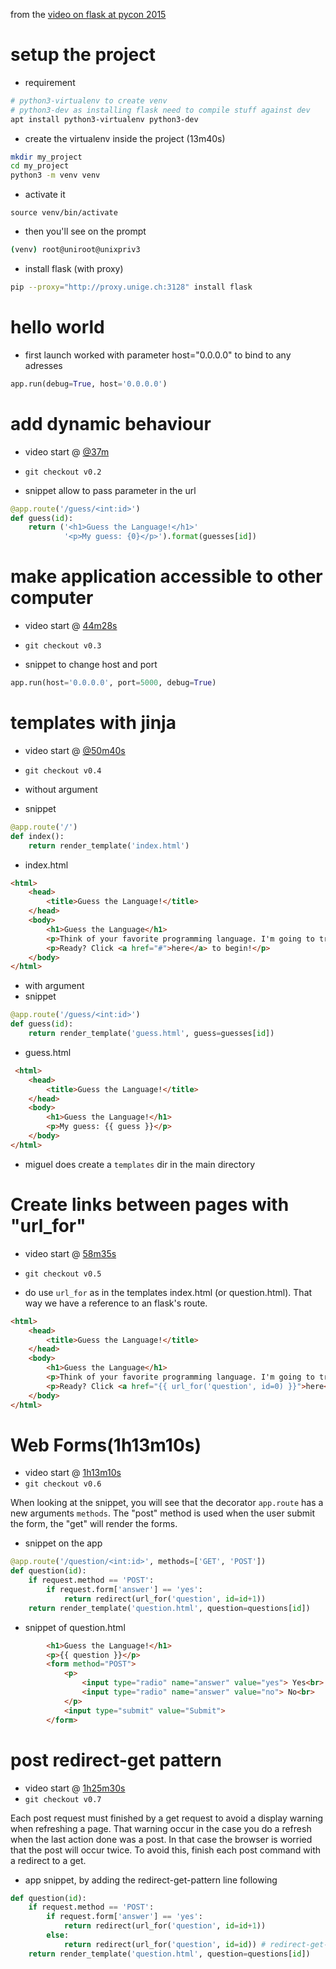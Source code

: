 from the [video on flask at pycon 2015](https://www.youtube.com/watch?v=DIcpEg77gdE)


# setup the project
* requirement
```bash
# python3-virtualenv to create venv
# python3-dev as installing flask need to compile stuff against dev
apt install python3-virtualenv python3-dev
```
* create the virtualenv inside the project (13m40s)
```bash
mkdir my_project
cd my_project
python3 -m venv venv
```
* activate it
```
source venv/bin/activate
```
 * then you'll see on the prompt
 ```bash
 (venv) root@uniroot@unixpriv3
 ```
* install flask (with proxy)
 ```bash
 pip --proxy="http://proxy.unige.ch:3128" install flask
 ```

# hello world
* first launch worked with parameter host="0.0.0.0" to bind to any adresses
```python
app.run(debug=True, host='0.0.0.0')
```

# add dynamic behaviour
* video start @ [@37m](https://www.youtube.com/watch?v=DIcpEg77gdE#t=37m)
* ```git checkout v0.2```

* snippet allow to pass parameter in the url
```python
@app.route('/guess/<int:id>')
def guess(id):
    return ('<h1>Guess the Language!</h1>'
            '<p>My guess: {0}</p>').format(guesses[id])
```

# make application accessible to other computer
* video start @ [44m28s](https://www.youtube.com/watch?v=DIcpEg77gdE#t=44m28s)
* ```git checkout v0.3```

* snippet to change host and port
```python
app.run(host='0.0.0.0', port=5000, debug=True)
```

# templates with jinja
* video start @ [@50m40s](https://www.youtube.com/watch?v=DIcpEg77gdE#t=50m40s)
* ```git checkout v0.4```

* without argument
 * snippet
```python
@app.route('/')
def index():
    return render_template('index.html')
```

 * index.html
```html
<html>
    <head>
        <title>Guess the Language!</title>
    </head>
    <body>
        <h1>Guess the Language</h1>
        <p>Think of your favorite programming language. I'm going to try to guess it!</p>
        <p>Ready? Click <a href="#">here</a> to begin!</p>
    </body>
</html>
```

* with argument
 * snippet
```python
@app.route('/guess/<int:id>')
def guess(id):
    return render_template('guess.html', guess=guesses[id])
```
 * guess.html
```html
 <html>
    <head>
        <title>Guess the Language!</title>
    </head>
    <body>
        <h1>Guess the Language!</h1>
        <p>My guess: {{ guess }}</p>
    </body>
</html>
```

* miguel does create a ```templates``` dir in the main directory

# Create links between pages with "url_for"
* video start @ [58m35s](https://www.youtube.com/watch?v=DIcpEg77gdE#t=58m35s)
* ```git checkout v0.5```

* do use ```url_for``` as in the templates index.html (or question.html). That way
we have a reference to an flask's route.
```html
<html>
    <head>
        <title>Guess the Language!</title>
    </head>
    <body>
        <h1>Guess the Language</h1>
        <p>Think of your favorite programming language. I'm going to try to guess it!</p>
        <p>Ready? Click <a href="{{ url_for('question', id=0) }}">here</a> to begin!</p>
    </body>
</html>
```

# Web Forms(1h13m10s)
* video start @ [1h13m10s](https://www.youtube.com/watch?v=DIcpEg77gdE#t=1h13m10s)
* ```git checkout v0.6```

When looking at the snippet, you will see that the decorator ```app.route``` has
a new arguments ```methods```. The "post" method is used when the user submit the
form, the "get" will render the forms.
* snippet on the app
```python
@app.route('/question/<int:id>', methods=['GET', 'POST'])
def question(id):
    if request.method == 'POST':
        if request.form['answer'] == 'yes':
            return redirect(url_for('question', id=id+1))
    return render_template('question.html', question=questions[id])
```
* snippet of question.html
```html
        <h1>Guess the Language!</h1>
        <p>{{ question }}</p>
        <form method="POST">
            <p>
                <input type="radio" name="answer" value="yes"> Yes<br>
                <input type="radio" name="answer" value="no"> No<br>
            </p>
            <input type="submit" value="Submit">
        </form>
```

# post redirect-get pattern
* video start @ [1h25m30s](https://www.youtube.com/watch?v=DIcpEg77gdE#t=1h25m30s)
* ```git checkout v0.7```

Each post request must finished by a get request to avoid a display warning when
refreshing a page. That warning occur in the case you do a refresh when the last
action done was a post. In that case the browser is worried that the post will occur
twice. To avoid this, finish each post command with a redirect to a get.

* app snippet, by adding the redirect-get-pattern line following
```python
def question(id):
    if request.method == 'POST':
        if request.form['answer'] == 'yes':
            return redirect(url_for('question', id=id+1))
        else:
            return redirect(url_for('question', id=id)) # redirect-get-pattern
    return render_template('question.html', question=questions[id])
```
